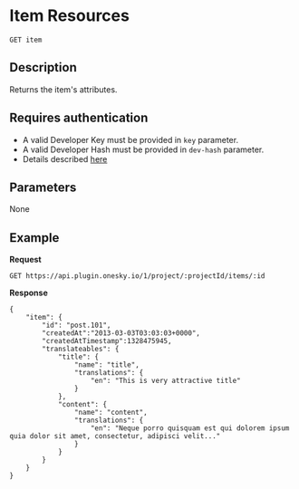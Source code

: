 # Item Resources

    GET item

## Description
Returns the item's attributes.


## Requires authentication
- A valid Developer Key must be provided in `key` parameter.
- A valid Developer Hash must be provided in `dev-hash` parameter.
- Details described [here](/README.md#authentication)

## Parameters
None


## Example
**Request**

    GET https://api.plugin.onesky.io/1/project/:projectId/items/:id

**Response**
```
{
    "item": {
        "id": "post.101",
        "createdAt":"2013-03-03T03:03:03+0000",
        "createdAtTimestamp":1328475945,
        "translateables": {
            "title": {
                "name": "title",
                "translations": {
                    "en": "This is very attractive title"
                }
            },
            "content": {
                "name": "content",
                "translations": {
                    "en": "Neque porro quisquam est qui dolorem ipsum quia dolor sit amet, consectetur, adipisci velit..."
                }
            }
        }
    }
}
```
